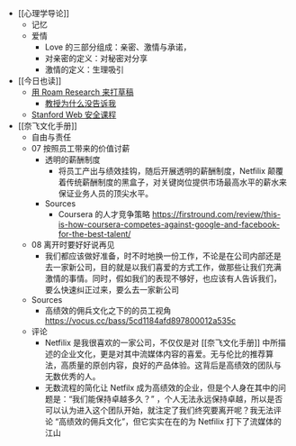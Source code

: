 - [[心理学导论]]
	- 记忆
	- 爱情
		- Love 的三部分组成：亲密、激情与承诺，
		- 对亲密的定义：对秘密对分享
		- 激情的定义：生理吸引
- [[今日也读]]
	- [用 Roam Research 来打草稿](https://medium.com/@dongyangvic/%E7%94%A8-roam-research-%E6%9D%A5%E6%89%93%E8%8D%89%E7%A8%BF-a3b1d3873aa4)
		- [教授为什么没告诉我](https://book.douban.com/subject/2117279//)
	- [Stanford Web 安全课程](https://web.stanford.edu/class/cs253/)
- [[奈飞文化手册]]
	- 自由与责任
	- 07 按照员工带来的价值讨薪
		- 透明的薪酬制度
			- 将员工产出与绩效挂钩，随后开展透明的薪酬制度，Netfilix 颠覆着传统薪酬制度的黑盒子，对关键岗位提供市场最高水平的薪水来保证业务人员的顶尖水平。
		- Sources
			- Coursera 的人才竞争策略 https://firstround.com/review/this-is-how-coursera-competes-against-google-and-facebook-for-the-best-talent/
	- 08 离开时要好好说再见
		- 我们都应该做好准备，时不时地换一份工作，不论是在公司内部还是去一家新公司，目的就是以我们喜爱的方式工作，做那些让我们充满激情的事情。同时，假如我们的表现不够好，也应该有人告诉我们，要么快速纠正过来，要么去一家新公司
	- Sources
		- 高绩效的佣兵文化之下的的员工视角 https://vocus.cc/bass/5cd1184afd897800012a535c
	- 评论
		- Netfilix 是我很喜欢的一家公司，不仅仅是对 [[奈飞文化手册]] 中所描述的企业文化，更是对其中流媒体内容的喜爱。无与伦比的推荐算法，高质量的原创内容，良好的产品体验。这背后是高绩效的团队与无数优秀的人。
		- 无数流程的简化让 Netfilx 成为高绩效的企业，但是个人身在其中的问题是：“我们能保持卓越多久？” ，个人无法永远保持卓越，所以是否可以认为进入这个团队开始，就注定了我们终究要离开呢？我无法评论 “高绩效的佣兵文化”，但它实实在在的为 Netfilix 打下了流媒体的江山